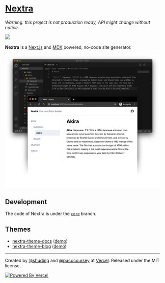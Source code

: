 # [Nextra](https://nextra.vercel.app)

_Warning: this project is not production ready, API might change without notice._

[![](https://vercel.com/button)](https://vercel.com/import/git?s=https%3A%2F%2Fgithub.com%2Fshuding%2Fnextra&c=1)

**Nextra** is a [Next.js](https://nextjs.org) and [MDX](https://mdxjs.com) powered, no-code site generator.

![](/public/demo.png)

## Development

The code of Nextra is under the [`core`](https://github.com/shuding/nextra/tree/core) branch.

## Themes

- [nextra-theme-docs](https://github.com/vercel/swr-site) ([demo](https://swr.vercel.app))
- [nextra-theme-blog](https://github.com/shuding/site) ([demo](https://shud.in))

---

Created by [@shuding](https://github.com/shuding) and [@pacocoursey](https://github.com/pacocoursey) at [Vercel](https://vercel.com). Released under the MIT license.

[![Powered By Vercel](https://res.cloudinary.com/zype/image/upload/ShareImage/powered-by-vercel.png)](https://vercel.com/?utm_source=zypeoss&utm_campaign=oss)
